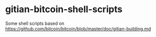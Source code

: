 # gitian-bitcoin-shell-scripts
Some shell scripts based on https://github.com/bitcoin/bitcoin/blob/master/doc/gitian-building.md
